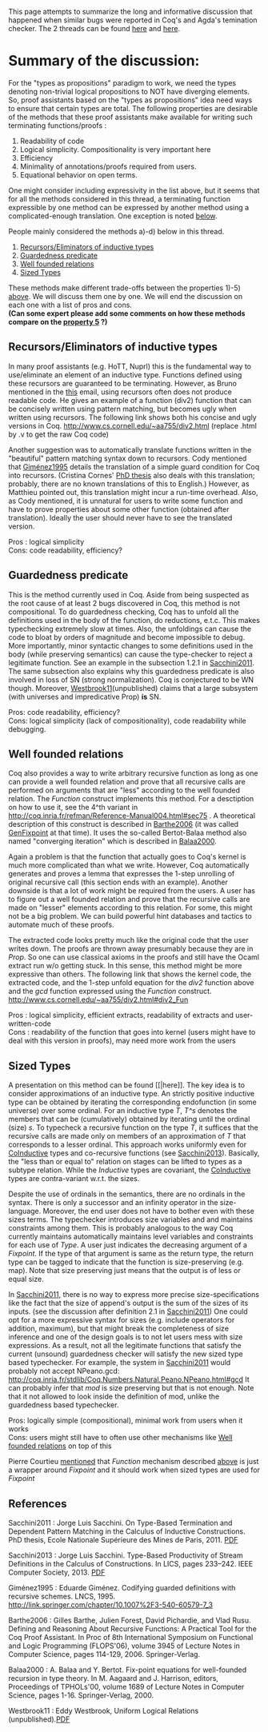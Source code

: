 This page attempts to summarize the long and informative discussion that happened when similar bugs were reported in Coq's and Agda's temination checker. The 2 threads can be found [here](https://sympa.inria.fr/sympa/arc/coq-club/2013-12/msg00119.html) and [here](https://sympa.inria.fr/sympa/arc/coq-club/2014-01/msg00036.html).

Summary of the discussion:
==========================

For the "types as propositions" paradigm to work, we need the types denoting non-trivial logical propositions to NOT have diverging elements. So, proof assistants based on the "types as propositions" idea need ways to ensure that certain types are total. The following properties are desirable of the methods that these proof assistants make available for writing such terminating functions/proofs <a name="criteria"></a>:

1.  Readability of code
2.  Logical simplicity. Compositionality is very important here
3.  Efficiency
4.  Minimality of annotations/proofs required from users.
5.  <a name="criteria5"></a>Equational behavior on open terms.

One might consider including expressivity in the list above, but it seems that for all the methods considered in this thread, a terminating function expressible by one method can be expressed by another method using a complicated-enough translation. One exception is noted [below](#classical).

People mainly considered the methods a)-d) below in this thread.

1.  [Recursors/Eliminators of inductive types](#recelim)
2.  [Guardedness predicate](#guarded)
3.  [Well founded relations](#wfrel)
4.  [Sized Types](#sized)

These methods make different trade-offs between the properties 1)-5) [above](#criteria). We will discuss them one by one. We will end the discussion on each one with a list of pros and cons.  
**(Can some expert please add some comments on how these methods compare on the [property 5](#criteria5) ?)**

<a name="recelim">Recursors/Eliminators of inductive types</a>
--------------------------------------------------------------

In many proof assistants (e.g. HoTT, Nuprl) this is the fundamental way to use/eliminate an element of an inductive type. Functions defined using these recursors are guaranteed to be terminating. However, as Bruno mentioned in the [this](https://sympa.inria.fr/sympa/arc/coq-club/2013-12/msg00191.html) email, using recursors often does not produce readable code. He gives an example of a function (div2) function that can be concisely written using pattern matching, but becomes ugly when written using recursors. The following link shows both his concise and ugly versions in Coq. <http://www.cs.cornell.edu/~aa755/div2.html> (replace .html by .v to get the raw Coq code)

Another suggestion was to automatically translate functions written in the "beautiful" pattern matching syntax down to recursors. Cody mentioned that [Giménez1995](#Giménez1995) details the translation of a simple guard condition for Coq into recursors. (Cristina Cornes' [PhD thesis](https://who.rocq.inria.fr/Frederic.Blanqui/divers/cornes97phd-toc.pdf) also deals with this translation; probably, there are no known translations of this to English.) However, as Matthieu pointed out, this translation might incur a run-time overhead. Also, as Cody mentioned, it is unnatural for users to write some function and have to prove properties about some other function (obtained after translation). Ideally the user should never have to see the translated version.

Pros : logical simplicity  
Cons: code readability, efficiency?

<a name="guarded">Guardedness predicate</a>
-------------------------------------------

This is the method currently used in Coq. Aside from being suspected as the root cause of at least 2 bugs discovered in Coq, this method is not compositional. To do guardedness checking, Coq has to unfold all the definitions used in the body of the function, do reductions, e.t.c. This makes typechecking extremely slow at times. Also, the unfoldings can cause the code to bloat by orders of magnitude and become impossible to debug. More importantly, minor syntactic changes to some definitions used in the body (while preserving semantics) can cause the type-checker to reject a legitimate function. See an example in the subsection 1.2.1 in [Sacchini2011](#Sacchini2011). The same subsection also explains why this guardedness predicate is also involved in loss of SN (strong normalization). Coq is conjectured to be WN though. Moreover, [Westbrook11](#Westbrook11)(unpublished) claims that a large subsystem (with universes and impredicative Prop) **is** SN.

Pros: code readability, efficiency?  
Cons: logical simplicity (lack of compositionality), code readability while debugging.

<a name="wfrel">Well founded relations</a>
------------------------------------------

Coq also provides a way to write arbitrary recursive function as long as one can provide a well founded relation and prove that all recursive calls are performed on arguments that are "less" according to the well founded relation. The *Function* construct implements this method. For a desctiption on how to use it, see the 4^th variant in <http://coq.inria.fr/refman/Reference-Manual004.html#sec75> . A theoretical description of this construct is described in [Barthe2006](#Barthe2006) (it was called [GenFixpoint](GenFixpoint) at that time). It uses the so-called Bertot-Balaa method also named "converging iteration" which is described in [Balaa2000](#Balaa2000).

Again a problem is that the function that actually goes to Coq's kernel is much more complicated than what we write. However, Coq automatically generates and proves a lemma that expresses the 1-step unrolling of original recursive call (this section ends with an example). Another downside is that a lot of work might be required from the users. A user has to figure out a well founded relation and prove that the recursive calls are made on "lesser" elements according to this relation. For some, this might not be a big problem. We can build powerful hint databases and tactics to automate much of these proofs.

The extracted code looks pretty much like the original code that the user writes down. The proofs are thrown away presumably because they are in *Prop*. So one can use <a name="classical">classical</a> axioms in the proofs and still have the Ocaml extract run w/o getting stuck. In this sense, this method might be more expressive than others. The following link that shows the kernel code, the extracted code, and the 1-step unfold equation for the *div2* function above and the *gcd* function expressed using the *Function* construct. <http://www.cs.cornell.edu/~aa755/div2.html#div2_Fun>

Pros : logical simplicity, efficient extracts, readability of extracts and user-written-code  
Cons : readability of the function that goes into kernel (users might have to deal with this version in proofs), may need more work from the users

<a name="sized">Sized Types</a>
-------------------------------

A presentation on this method can be found \[\[|here\]\]. The key idea is to consider approximations of an inductive type. An strictly positive inductive type can be obtained by iterating the corresponding endofunction (in some universe) over some ordinal. For an inductive type *T*, *T^s* denotes the members that can be (cumulatively) obtained by iterating until the ordinal (size) *s*. To typecheck a recursive function on the type *T*, it suffices that the recursive calls are made only on members of an approximation of *T* that corresponds to a lesser ordinal. This approach works uniformly even for [CoInductive](CoInductive) types and co-recursive functions (see [Sacchini2013](#Sacchini2013)). Basically, the "less than or equal to" relation on stages can be lifted to types as a subtype relation. While the *Inductive* types are covariant, the [CoInductive](CoInductive) types are contra-variant w.r.t. the sizes.

Despite the use of ordinals in the semantics, there are no ordinals in the syntax. There is only a successor and an infinity operator in the size-language. Moreover, the end user does not have to bother even with these sizes terms. The typechecker introduces size variables and and maintains constraints among them. This is probably analogous to the way Coq currently maintains automatically maintains level variables and constraints for each use of *Type*. A user just indicates the decreasing argument of a *Fixpoint*. If the type of that argument is same as the return type, the return type can be tagged to indicate that the function is size-preserving (e.g. map). Note that size preserving just means that the output is of less or equal size.

In [Sacchini2011](#Sacchini2011), there is no way to express more precise size-specifications like the fact that the size of append's output is the sum of the sizes of its inputs. (see the discussion after definition 2.1 in [Sacchini2011](#Sacchini2011)) One could opt for a more expressive syntax for sizes (e.g. include operators for addition, maximum), but that might break the completeness of size inference and one of the design goals is to not let users mess with size expressions. As a result, not all the legitimate functions that satisfy the current (unsound) guardedness checker will satisfy the new sized type based typechecker. For example, the system in [Sacchini2011](#Sacchini2011) would probably not accept NPeano.gcd: <http://coq.inria.fr/stdlib/Coq.Numbers.Natural.Peano.NPeano.html#gcd> It can probably infer that *mod* is size preserving but that is not enough. Note that it not allowed to look inside the definition of mod, unlike the guardedness based typechecker.

Pros: logically simple (compositional), minimal work from users when it works  
Cons: users might still have to often use other mechanisms like [Well founded relations](#wfrel) on top of this

Pierre Courtieu [mentioned](https://sympa.inria.fr/sympa/arc/coq-club/2014-03/msg00086.html) that *Function* mechanism described [above](#wfrel) is just a wrapper around *Fixpoint* and it should work when sized types are used for *Fixpoint*

References
----------

<a name="Sacchini2011">Sacchini2011</a> :  Jorge Luis Sacchini. On Type-Based Termination and Dependent Pattern Matching in the Calculus of Inductive Constructions. PhD thesis, Ecole Nationale Supérieure des Mines de Paris, 2011. [PDF](http://pastel.archives-ouvertes.fr/docs/00/62/24/29/PDF/21076_SACCHINI_2011_archivage.pdf)

<a name="Sacchini2013">Sacchini2013</a> : Jorge Luis Sacchini. Type-Based Productivity of Stream Definitions in the Calculus of Constructions. In LICS, pages 233–242. IEEE Computer Society, 2013. [PDF](http://www.qatar.cmu.edu/~sacchini/papers/lics13.pdf)

<a name="Giménez1995">Giménez1995</a> :  Eduarde Giménez. Codifying guarded definitions with recursive schemes. LNCS, 1995. <http://link.springer.com/chapter/10.1007%2F3-540-60579-7_3>

<a name="Barthe2006">Barthe2006</a> : Gilles Barthe, Julien Forest, David Pichardie, and Vlad Rusu.
Defining and Reasoning About Recursive Functions: A Practical Tool for
the Coq Proof Assistant. In Proc of 8th International Symposium on
Functional and Logic Programming (FLOPS'06), volume 3945 of Lecture
Notes in Computer Science, pages 114-129, 2006. Springer-Verlag.

<a name="Balaa2000">Balaa2000</a> :  A. Balaa and Y. Bertot. Fix-point equations for well-founded
recursion in type theory. In M. Aagaard and J. Harrison, editors, Proceedings of TPHOLs'00, volume
1689 of Lecture Notes in Computer Science, pages 1-16. Springer-Verlag, 2000.

<a name="Westbrook11">Westbrook11</a> : Eddy Westbrook, Uniform Logical Relations (unpublished).[PDF](http://csweb.rice.edu/uploadedFiles/Computer_Science/Research/Tech_Reports/TR11-01.pdf)